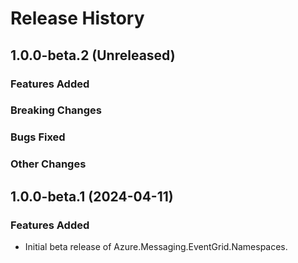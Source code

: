# Release History

## 1.0.0-beta.2 (Unreleased)

### Features Added

### Breaking Changes

### Bugs Fixed

### Other Changes

## 1.0.0-beta.1 (2024-04-11)

### Features Added

- Initial beta release of Azure.Messaging.EventGrid.Namespaces.
